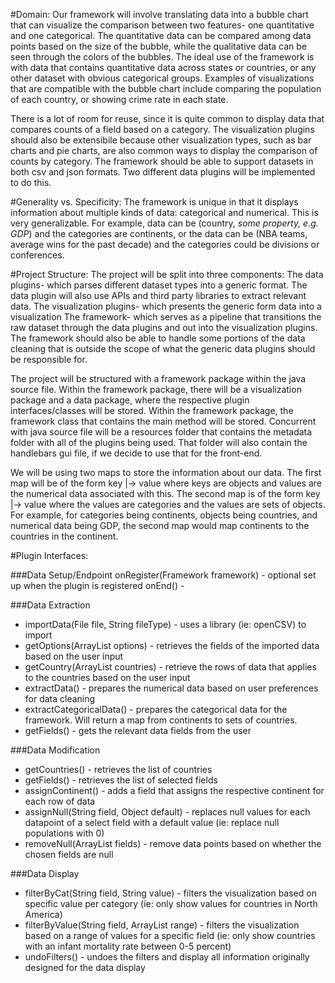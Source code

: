#Domain:
Our framework will involve translating data into a bubble chart that can visualize the comparison between two features- one quantitative and one categorical. The quantitative data can be compared among data points based on the size of the bubble, while the qualitative data can be seen through the colors of the bubbles. The ideal use of the framework is with data that contains quantitative data across states or countries, or any other dataset with obvious categorical groups. Examples of visualizations that are compatible with the bubble chart include comparing the population of each country, or showing crime rate in each state.

There is a lot of room for reuse, since it is quite common to display data that compares counts of a field based on a category. The visualization plugins should also be extensibile because other visualization types, such as bar charts and pie charts, are also common ways to display the comparison of counts by category. The framework should be able to support datasets in both csv and json formats. Two different data plugins will be implemented to do this.

#Generality vs. Specificity:
The framework is unique in that it displays information about multiple kinds of data: categorical and numerical. This is very generalizable. For example, data can be (country, *some property, e.g. GDP*) and the categories are continents, or the data can be (NBA teams, average wins for the past decade) and the categories could be divisions or conferences.

#Project Structure:
The project will be split into three components:
The data plugins- which parses different dataset types into a generic format. The data plugin will also use APIs and third party libraries to extract relevant data.
The visualization plugins- which presents the generic form data into a visualization
The framework- which serves as a pipeline that transitions the raw dataset through the data plugins and out into the visualization plugins. The framework should also be able to handle some portions of the data cleaning that is outside the scope of what the generic data plugins should be responsible for.

The project will be structured with a framework package within the java source file. Within the framework package, there will be a visualization package and a data package, where the respective plugin interfaces/classes will be stored. Within the framework package, the framework class that contains the main method will be stored. Concurrent with java source file will be a resources folder that contains the metadata folder with all of the plugins being used. That folder will also contain the handlebars gui file, if we decide to use that for the front-end.

We will be using two maps to store the information about our data. The first map will be of the form key |-> value where keys are objects and values are the numerical data associated with this. The second map is of the form key |-> value where the values are categories and the values are sets of objects. For example, for categories being continents, objects being countries, and numerical data being GDP, the second map would map continents to the countries in the continent.

#Plugin Interfaces:

###Data Setup/Endpoint
onRegister(Framework framework) - optional set up when the plugin is registered
onEnd() -

###Data Extraction
* importData(File file, String fileType) - uses a library (ie: openCSV) to import
* getOptions(ArrayList<String> options) - retrieves the fields of the imported data based on the user input
* getCountry(ArrayList<String> countries) - retrieve the rows of data that applies to the countries based on the user input
* extractData() - prepares the numerical data based on user preferences for data cleaning
* extractCategoricalData() - prepares the categorical data for the framework. Will return a map from continents to sets of countries.
* getFields() - gets the relevant data fields from the user

###Data Modification
* getCountries() - retrieves the list of countries
* getFields() - retrieves the list of selected fields
* assignContinent() - adds a field that assigns the respective continent for each row of data
* assignNull(String field, Object default) - replaces null values for each datapoint of a select field with a default value (ie: replace null populations with 0)
* removeNull(ArrayList<String> fields) - remove data points based on whether the chosen fields are null

###Data Display
* filterByCat(String field, String value) - filters the visualization based on specific value per category (ie: only show values for countries in North America)
* filterByValue(String field, ArrayList<int> range) - filters the visualization based on a range of values for a specific field (ie: only show countries with an infant mortality rate between 0-5 percent)
* undoFilters() - undoes the filters and display all information originally designed for the data display

